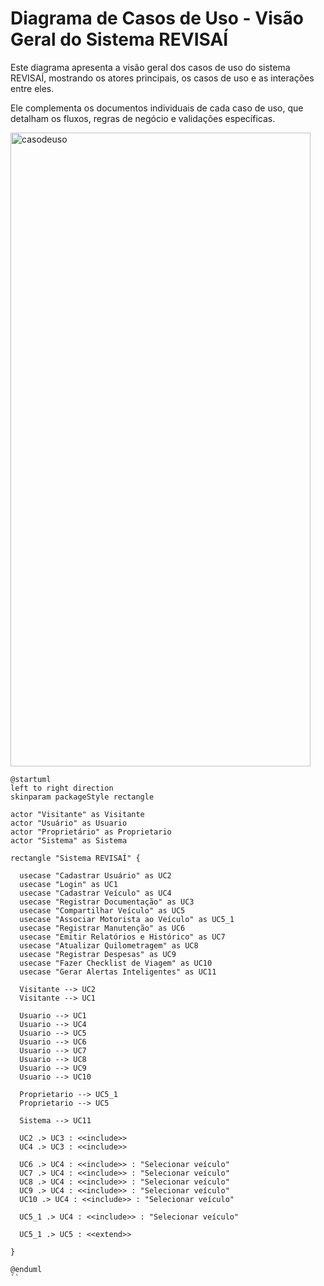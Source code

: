 # Diagrama de Casos de Uso - Visão Geral do Sistema REVISAÍ

Este diagrama apresenta a visão geral dos casos de uso do sistema REVISAÍ, mostrando os atores principais, os casos de uso e as interações entre eles.

Ele complementa os documentos individuais de cada caso de uso, que detalham os fluxos, regras de negócio e validações específicas.

<img width="480" height="1014" alt="casodeuso" src="https://github.com/user-attachments/assets/c19dc214-f57c-4274-b76a-78abea25e88c" />


```puml
@startuml
left to right direction
skinparam packageStyle rectangle

actor "Visitante" as Visitante
actor "Usuário" as Usuario
actor "Proprietário" as Proprietario
actor "Sistema" as Sistema

rectangle "Sistema REVISAÍ" {

  usecase "Cadastrar Usuário" as UC2
  usecase "Login" as UC1
  usecase "Cadastrar Veículo" as UC4
  usecase "Registrar Documentação" as UC3
  usecase "Compartilhar Veículo" as UC5
  usecase "Associar Motorista ao Veículo" as UC5_1
  usecase "Registrar Manutenção" as UC6
  usecase "Emitir Relatórios e Histórico" as UC7
  usecase "Atualizar Quilometragem" as UC8
  usecase "Registrar Despesas" as UC9
  usecase "Fazer Checklist de Viagem" as UC10
  usecase "Gerar Alertas Inteligentes" as UC11

  Visitante --> UC2
  Visitante --> UC1

  Usuario --> UC1
  Usuario --> UC4
  Usuario --> UC5
  Usuario --> UC6
  Usuario --> UC7
  Usuario --> UC8
  Usuario --> UC9
  Usuario --> UC10

  Proprietario --> UC5_1
  Proprietario --> UC5

  Sistema --> UC11

  UC2 .> UC3 : <<include>>
  UC4 .> UC3 : <<include>>

  UC6 .> UC4 : <<include>> : "Selecionar veículo"
  UC7 .> UC4 : <<include>> : "Selecionar veículo"
  UC8 .> UC4 : <<include>> : "Selecionar veículo"
  UC9 .> UC4 : <<include>> : "Selecionar veículo"
  UC10 .> UC4 : <<include>> : "Selecionar veículo"

  UC5_1 .> UC4 : <<include>> : "Selecionar veículo"

  UC5_1 .> UC5 : <<extend>>

}

@enduml
``
